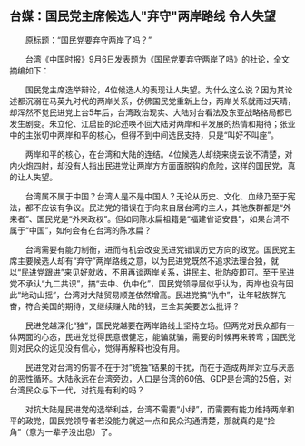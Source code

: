 ## 台媒：国民党主席候选人"弃守"两岸路线 令人失望
　　原标题：“国民党要弃守两岸了吗？”

　　台湾《中国时报》9月6日发表题为《国民党要弃守两岸了吗》的社论，全文摘编如下：

　　国民党主席选举辩论，4位候选人的表现让人失望。为什么这么说？因为其论述都沉溺在马英九时代的两岸关系，仿佛国民党重新上台，两岸关系就雨过天晴，却浑然不觉民进党上台5年后，台湾政治现实、大陆对台看法及东亚战略格局都已发生剧变。朱立伦、江启臣的论述唤不回大陆对两岸和平发展的热情和期待；张亚中的主张切中两岸和平的核心，但得不到中间选民支持，只是“叫好不叫座”。

　　两岸和平的核心，在台湾和大陆的连结。4位候选人却绕来绕去说不清楚，对内火炮四射，却没有人指出民进党让两岸方方面面脱钩的危险，这样的国民党，真的让人失望。

　　台湾属不属于中国？台湾人是不是中国人？无论从历史、文化、血缘乃至于宪法，都不应该有争议。民进党的错误在于向来自居台湾的主人，其他族群都是“外来者”、国民党是“外来政权”。但如同陈水扁祖籍是“福建省诏安县”，如果台湾不属于“中国”，如何会有在台湾的陈水扁？

　　台湾需要有能力制衡，进而有机会改变民进党错误历史方向的政党。国民党主席主要候选人却有“弃守”两岸路线之意，以为民进党既然不追求法理台独，就以“民进党跟进”来见好就收，不用再谈两岸关系，讲民主、批防疫即可。至于民进党不承认“九二共识”，搞“去中、仇中化”，国民党领导层似乎认为，两岸也没有因此“地动山摇”，台湾对大陆贸易顺差依然增高。民进党搞“仇中”，让年轻族群亢奋，符合美国的期待，又继续赚大陆的钱，三全其美要怎么批评？

　　民进党越深化“独”，国民党越要在两岸路线上坚持立场。但两党对民众都有一体两面的心态，民进党觉得民意很健忘，能骗就骗，需要的时候再来转弯；国民党则对民众的远见没有信心，觉得再解释也没有用。

　　民进党对台湾的伤害不在于对“统独”结果的干扰，而在于造成两岸对立与厌恶的恶性循环。大陆永远在台湾旁边，人口是台湾的60倍、GDP是台湾的25倍，对台湾民众与下一代，对抗是有利的吗？

　　对抗大陆是民进党的选举利益，台湾不需要“小绿”，而需要有能力维持两岸和平的政党，国民党领导者若没能力就这一点和民众沟通清楚，那就真的是“捡角”（意为一辈子没出息）了。

　　 


